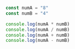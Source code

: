 ```js showLineNumbers
const numA = "8"
const numB = "4"

console.log(numA * numB)
console.log(numA / numB)
console.log(numA + numB)
console.log(numA - numB)
```